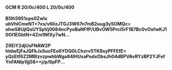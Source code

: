 #### GCM R 20/0c/400 L 20/0c/400
**B5lh5951cps0ZwIx**<br/>**ubVhICmeNT+7xs/v6IizJTGJ3W67n7mB2uug3ySOMQc=**<br/>**ohwS8UjlQsUYSpVj0084ncPyoBaNFfP/UBvOW5Prci5rF1B7Bc0vOsfwKJ10OI1EGbtN+4Zm1NfXy7wN...**<br/><br/>
**Z9EiY2djUsFNAW2P**<br/>**htdwEjFaJQFkJxSucFEo6YDQGLChzrv5TK8syPFFEfE=**<br/>**yQzEtf6Z2MBlzvzpwhbWga84lHUxaPodxObsJh04dBPVAvRYzBP2YJFefYnFANlp1ljj58++j/p/6pFP...**